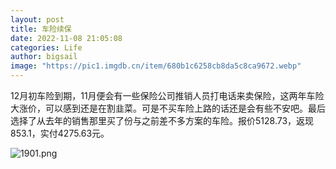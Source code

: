```yaml
---
layout: post
title: 车险续保
date: 2022-11-08 21:05:08
categories: Life
author: bigsail
image: "https://pic1.imgdb.cn/item/680b1c6258cb8da5c8ca9672.webp"
---
```

12月初车险到期，11月便会有一些保险公司推销人员打电话来卖保险，这两年车险大涨价，可以感到还是在割韭菜。可是不买车险上路的话还是会有些不安吧。最后选择了从去年的销售那里买了份与之前差不多方案的车险。报价5128.73，返现853.1，实付4275.63元。

<!--![](https://ucarecdn.com/ac4c28c8-6788-4818-9edd-dcc820b775b2/1901.png)-->
![1901.png](https://img.ksmoe.eu.org/v2/iIgcaEJ.png)
